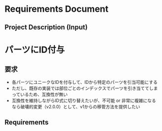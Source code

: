 # Requirements Document

## Project Description (Input)

# パーツにID付与

## 要求

- 各パーツにユニークなIDを付与して、IDから特定のパーツを引当可能にする
- ただし、既存の実装では部位ごとのインデックスでパーツを引き当ててしまっているため、互換性が無い
- 互換性を維持しながらID式に切り替えたいが、不可能 or 非常に複雑になるなら破壊的変更（v2.0.0）として、v1からの移管方法を提供したい

## Requirements
<!-- Will be generated in /kiro:spec-requirements phase -->
